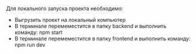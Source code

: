 Для локального запуска проекта необходимо:

- Выгрузить проект на локальный компьютер
- В терминале перемеместится в папку backend и выполнить команду: npm start
- В терминале перемеместится в папку frontend и выполнить команду: npm run dev
